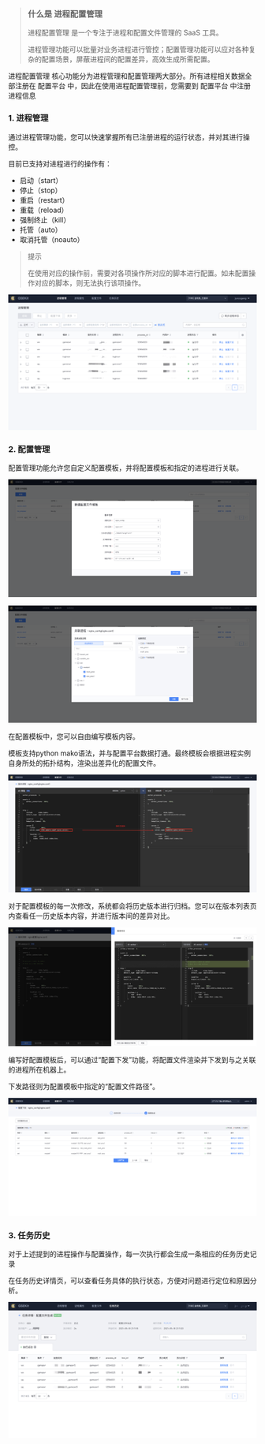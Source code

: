 > ### 什么是 进程配置管理
> 
> 进程配置管理 是一个专注于进程和配置文件管理的 SaaS 工具。
> 
> 进程管理功能可以批量对业务进程进行管控；配置管理功能可以应对各种复杂的配置场景，屏蔽进程间的配置差异，高效生成所需配置。


进程配置管理 核心功能分为进程管理和配置管理两大部分。所有进程相关数据全部注册在 配置平台 中，因此在使用进程配置管理前，您需要到 配置平台 中注册进程信息

### 1. 进程管理

通过进程管理功能，您可以快速掌握所有已注册进程的运行状态，并对其进行操控。

目前已支持对进程进行的操作有：

- 启动（start）
- 停止（stop）
- 重启（restart）
- 重载（reload）
- 强制终止（kill）
- 托管（auto）
- 取消托管（noauto）

> 提示
> 
> 在使用对应的操作前，需要对各项操作所对应的脚本进行配置。如未配置操作对应的脚本，则无法执行该项操作。

![](./image/what_image_01.png)

### 2. 配置管理

配置管理功能允许您自定义配置模板，并将配置模板和指定的进程进行关联。

![](./image/what_image_02.png)

![](./image/what_image_03.png)

在配置模板中，您可以自由编写模板内容。

模板支持python mako语法，并与配置平台数据打通。最终模板会根据进程实例自身所处的拓扑结构，渲染出差异化的配置文件。

![](./image/what_image_04.png)

对于配置模板的每一次修改，系统都会将历史版本进行归档。您可以在版本列表页内查看任一历史版本内容，并进行版本间的差异对比。

![](./image/what_image_05.png)


编写好配置模板后，可以通过“配置下发”功能，将配置文件渲染并下发到与之关联的进程所在机器上。

下发路径则为配置模板中指定的“配置文件路径”。

![](./image/what_image_06.png)

### 3. 任务历史


对于上述提到的进程操作与配置操作，每一次执行都会生成一条相应的任务历史记录

在任务历史详情页，可以查看任务具体的执行状态，方便对问题进行定位和原因分析。

![](./image/what_image_07.png)

